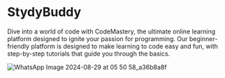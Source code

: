 # StydyBuddy
Dive into a world of code with CodeMastery, the ultimate online learning platform designed to ignite your passion for programming. Our beginner-friendly platform is designed to make learning to code easy and fun, with step-by-step tutorials that guide you through the basics.


![WhatsApp Image 2024-08-29 at 05 50 58_a36b8a8f](https://github.com/user-attachments/assets/1da32f11-b879-4b41-a0ab-39e70e27a4cc)

